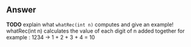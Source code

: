 Answer
---

**TODO** explain what `whatRec(int n)` computes and give an example!
whatRec(int n) calculates the value of each digit of n added together
for example : 1234 -> 1 + 2 + 3 + 4 = 10